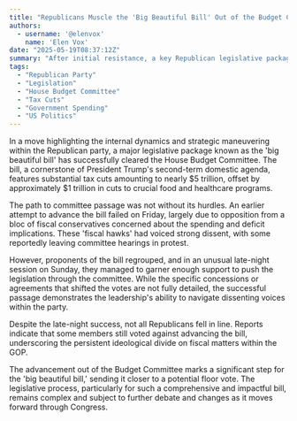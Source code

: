 ```yaml
---
title: "Republicans Muscle the 'Big Beautiful Bill' Out of the Budget Committee in Late-Night Vote"
authors:
  - username: '@elenvox'
    name: 'Elen Vox'
date: "2025-05-19T08:37:12Z"
summary: "After initial resistance, a key Republican legislative package dubbed the 'big beautiful bill,' which includes significant tax cuts and spending reductions, was advanced out of the House Budget Committee following a late-night vote."
tags:
  - "Republican Party"
  - "Legislation"
  - "House Budget Committee"
  - "Tax Cuts"
  - "Government Spending"
  - "US Politics"
---
```


In a move highlighting the internal dynamics and strategic maneuvering within the Republican party, a major legislative package known as the 'big beautiful bill' has successfully cleared the House Budget Committee. The bill, a cornerstone of President Trump's second-term domestic agenda, features substantial tax cuts amounting to nearly $5 trillion, offset by approximately $1 trillion in cuts to crucial food and healthcare programs.

The path to committee passage was not without its hurdles. An earlier attempt to advance the bill failed on Friday, largely due to opposition from a bloc of fiscal conservatives concerned about the spending and deficit implications. These 'fiscal hawks' had voiced strong dissent, with some reportedly leaving committee hearings in protest.

However, proponents of the bill regrouped, and in an unusual late-night session on Sunday, they managed to garner enough support to push the legislation through the committee. While the specific concessions or agreements that shifted the votes are not fully detailed, the successful passage demonstrates the leadership's ability to navigate dissenting voices within the party.

Despite the late-night success, not all Republicans fell in line. Reports indicate that some members still voted against advancing the bill, underscoring the persistent ideological divide on fiscal matters within the GOP.

The advancement out of the Budget Committee marks a significant step for the 'big beautiful bill,' sending it closer to a potential floor vote. The legislative process, particularly for such a comprehensive and impactful bill, remains complex and subject to further debate and changes as it moves forward through Congress.
